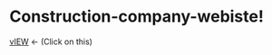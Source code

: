# Construction-company-webiste!
[vIEW](https://github.com/srikifreaky/Construction-company-webiste/assets/93464981/634f216d-2c0b-4133-be01-d6ba46ec6f03) <- (Click on this)
